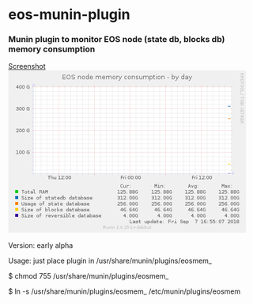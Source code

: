 # eos-munin-plugin

### Munin plugin to monitor EOS node (state db, blocks db) memory consumption
[Screenshot](eosmem-day.png)
<img src="eosmem-day.png" alt="My cool logo"/>

Version: early alpha

Usage: just place plugin in /usr/share/munin/plugins/eosmem_

$ chmod 755 /usr/share/munin/plugins/eosmem_

$ ln -s /usr/share/munin/plugins/eosmem_ /etc/munin/plugins/eosmem

